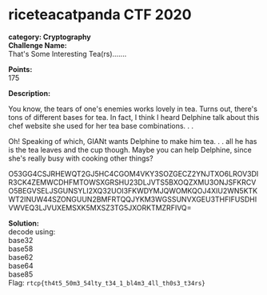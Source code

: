 # riceteacatpanda CTF 2020 <br/>
**category: Cryptography** <br/>
**Challenge Name:** <br/>
That's Some Interesting Tea(rs).......

**Points:** <br/>
175

**Description:** <br/>

You know, the tears of one's enemies works lovely in tea. Turns out, there's tons of different bases for tea. In fact, I think I heard Delphine talk about this chef website she used for her tea base combinations. . .

Oh! Speaking of which, GIANt wants Delphine to make him tea. . . all he has is the tea leaves and the cup though. Maybe you can help Delphine, since she's really busy with cooking other things?

O53GG4CSJRHEWQT2GJ5HC4CGOM4VKY3SOZGECZ2YNJTXO6LROV3DIR3CK4ZEMWCDHFMTOWSXGRSHU23DLJVTS5BXOQZXMU3ONJSFKRCVO5BEGVSELJSGUNSYLI2XQ32UOI3FKWDYMJQWOMKQOJ4XIU2WN5KTKWT2INUW44SZONGUUN2BMFRTQQJYKM3WGSSUNVXGEU3THFIFUSDHIVWVEQ3LJVUXEMSXK5MXSZ3TG5JXORKTMZRFIVQ=



**Solution:** <br/>
decode using: <br/>
base32 <br/>
base58 <br/>
base62 <br/>
base64 <br/>
base85 <br/>
Flag: `rtcp{th4t5_50m3_54lty_t34_1_bl4m3_4ll_th0s3_t34rs}`
